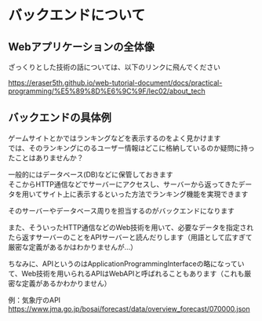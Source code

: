 # バックエンドについて

## Webアプリケーションの全体像

ざっくりとした技術の話については、以下のリンクに飛んでください

https://eraser5th.github.io/web-tutorial-document/docs/practical-programming/%E5%89%8D%E6%9C%9F/lec02/about_tech

## バックエンドの具体例

ゲームサイトとかではランキングなどを表示するのをよく見かけます  
では、そのランキングにのるユーザー情報はどこに格納しているのか疑問に持ったことはありませんか？

一般的にはデータベース(DB)などに保管しておきます  
そこからHTTP通信などでサーバーにアクセスし、サーバーから返ってきたデータを用いてサイト上に表示するといった方法でランキング機能を実現できます  

そのサーバーやデータベース周りを担当するのがバックエンドになります

また、そういったHTTP通信などのWeb技術を用いて、必要なデータを指定されたら返すサーバーのことをAPIサーバーと読んだりします（用語として広すぎて厳密な定義があるかはわかりませんが...）

ちなみに、APIというのはApplicationProgrammingInterfaceの略になっていて、Web技術を用いられるAPIはWebAPIと呼ばれることもあります（これも厳密な定義があるかわかりません）

例：気象庁のAPI  
https://www.jma.go.jp/bosai/forecast/data/overview_forecast/070000.json
